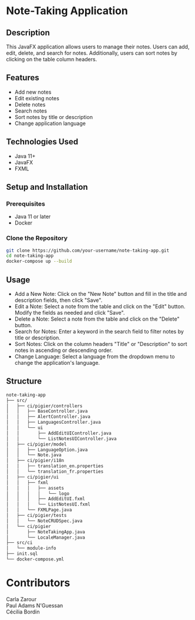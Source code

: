 # Note-Taking Application

## Description

This JavaFX application allows users to manage their notes. Users can add, edit, delete, and search for notes. Additionally, users can sort notes by clicking on the table column headers.

## Features

- Add new notes
- Edit existing notes
- Delete notes
- Search notes
- Sort notes by title or description
- Change application language

## Technologies Used

- Java 11+
- JavaFX
- FXML

## Setup and Installation

### Prerequisites

- Java 11 or later
- Docker

### Clone the Repository

```bash
git clone https://github.com/your-username/note-taking-app.git
cd note-taking-app
docker-compose up --build
```

## Usage

- Add a New Note: Click on the "New Note" button and fill in the title and description fields, then click "Save".
- Edit a Note: Select a note from the table and click on the "Edit" button. Modify the fields as needed and click "Save".
- Delete a Note: Select a note from the table and click on the "Delete" button.
- Search for Notes: Enter a keyword in the search field to filter notes by title or description.
- Sort Notes: Click on the column headers "Title" or "Description" to sort notes in ascending or descending order.
- Change Language: Select a language from the dropdown menu to change the application's language.

## Structure

```bash
note-taking-app
├── src/
│   ├── ci/pigier/controllers
│   │   ├── BaseController.java
│   │   ├── AlertController.java
│   │   ├── LanguagesController.java
│   │   └── ui
│   │       ├── AddEditUIController.java
│   │       └── ListNotesUIController.java
│   ├── ci/pigier/model
│   │   ├── LanguageOption.java
│   │   └── Note.java
│   ├── ci/pigier/i18n
│   │   ├── translation_en.properties
│   │   └── translation_fr.properties
│   ├── ci/pigier/ui
│   │   ├── fxml
│   │   │   ├── assets
│   │   │   │   └── logo
│   │   │   ├── AddEditUI.fxml
│   │   │   └── ListNotesUI.fxml
│   │   └── FXMLPage.java
│   ├── ci/pigier/tests
│   │   └── NoteCRUDSpec.java
│   └── ci/pigier
│       ├── NoteTakingApp.java
│       └── LocaleManager.java
├── src/ci
│   └── module-info
├── init.sql
└── docker-compose.yml
```

# Contributors

Carla Zarour <br>
Paul Adams N'Guessan <br>
Cécilia Bordin <br>
